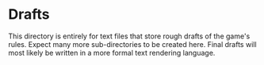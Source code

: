# Drafts

This directory is entirely for text files that store rough drafts of the game's rules. Expect many more sub-directories to be created here. Final drafts will most likely be written in a more formal text rendering language.